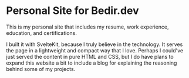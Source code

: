 # Personal Site for Bedir.dev

This is my personal site that includes my resume, work experience, education, and certifications.

I built it with SvelteKit, because I truly believe in the technology. It serves the page in a lightweight and compact way that I love. Perhaps I could've just served the content in pure HTML and CSS, but I do have plans to expand this website a bit to include a blog for explaining the reasoning behind some of my projects.
